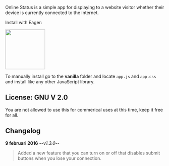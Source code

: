 Online Status is a simple app for displaying to a website visitor whether their device is currently connected to the internet.

Install with Eager:

<a href="https://eager.io/app/online-status/install?source=button">
  <img src="https://install.eager.io/install-button.png" border="0" width="126">
</a>

To manually install go to the **vanilla** folder and locate `app.js` and `app.css` and install like any other JavaScript library.

## License: GNU V 2.0

You are not allowed to use this for commerical uses at this time, keep it free for all. 

## Changelog 

**9 februari 2016**
--*v1.3.0*--
> Added a new feature that you can turn on or off that disables submit buttons when you lose your connection.  